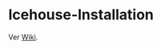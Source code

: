 Icehouse-Installation
=====================

Ver [Wiki](https://github.com/raphapr/Icehouse-Installation/wiki).

